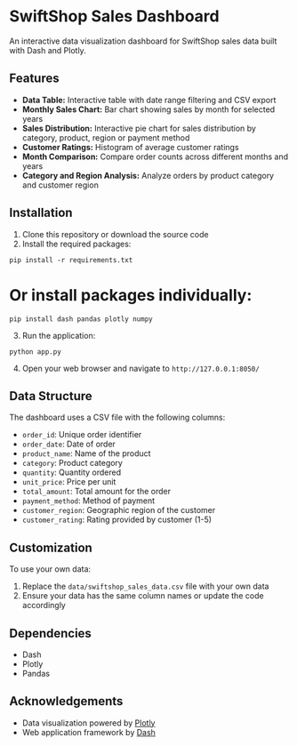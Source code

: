 # SwiftShop Sales Dashboard

An interactive data visualization dashboard for SwiftShop sales data built with Dash and Plotly.

## Features

- **Data Table:** Interactive table with date range filtering and CSV export
- **Monthly Sales Chart:** Bar chart showing sales by month for selected years
- **Sales Distribution:** Interactive pie chart for sales distribution by category, product, region or payment method
- **Customer Ratings:** Histogram of average customer ratings
- **Month Comparison:** Compare order counts across different months and years
- **Category and Region Analysis:** Analyze orders by product category and customer region


## Installation

1. Clone this repository or download the source code
2. Install the required packages:

```
pip install -r requirements.txt
```

# Or install packages individually:

```
pip install dash pandas plotly numpy
```


3. Run the application:

```
python app.py
```

4. Open your web browser and navigate to `http://127.0.0.1:8050/`

## Data Structure

The dashboard uses a CSV file with the following columns:
- `order_id`: Unique order identifier
- `order_date`: Date of order
- `product_name`: Name of the product
- `category`: Product category
- `quantity`: Quantity ordered
- `unit_price`: Price per unit
- `total_amount`: Total amount for the order
- `payment_method`: Method of payment
- `customer_region`: Geographic region of the customer
- `customer_rating`: Rating provided by customer (1-5)

## Customization

To use your own data:
1. Replace the `data/swiftshop_sales_data.csv` file with your own data
2. Ensure your data has the same column names or update the code accordingly

## Dependencies

- Dash
- Plotly
- Pandas


## Acknowledgements

- Data visualization powered by [Plotly](https://plotly.com/)
- Web application framework by [Dash](https://dash.plotly.com/)
